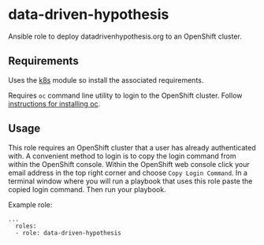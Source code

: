 # data-driven-hypothesis
Ansible role to deploy datadrivenhypothesis.org to an OpenShift cluster.

## Requirements
Uses the [k8s](https://docs.ansible.com/ansible/latest/modules/k8s_module.html) module so install the associated requirements.

Requires `oc` command line utility to login to the OpenShift cluster. Follow 
[instructions for installing oc](https://docs.openshift.com/enterprise/3.0/cli_reference/get_started_cli.html#installing-the-cli).

## Usage
This role requires an OpenShift cluster that a user has already authenticated with.
A convenient method to login is to copy the login command from within the OpenShift console.
Within the OpenShift web console click your email address in the top right corner and choose `Copy Login Command`.
In a terminal window where you will run a playbook that uses this role paste the copied login command. 
Then run your playbook.

Example role:
```
...
  roles:
  - role: data-driven-hypothesis
```
